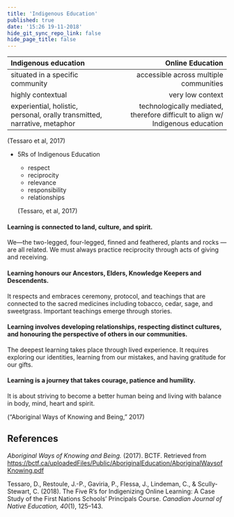 ```yaml
---
title: 'Indigenous Education'
published: true
date: '15:26 19-11-2018'
hide_git_sync_repo_link: false
hide_page_title: false
---
```


| Indigenous education | Online Education |
| :--- | ---:|
| situated in a specific community | accessible across multiple communities  |
| highly contextual   | very low context  |
| experiential, holistic, personal, orally transmitted, narrative, metaphor   | technologically mediated, therefore difficult to align w/ Indigenous education  |

(Tessaro et al, 2017)

- 5Rs of Indigenous Education
  - respect
  - reciprocity
  - relevance
  - responsibility
  - relationships

  (Tessaro, et al, 2017)

#### Learning is connected to land, culture, and spirit.
We—the two-legged, four-legged, finned and feathered, plants and rocks —are all related.
We must always practice reciprocity through acts of giving and receiving.

#### Learning honours our Ancestors, Elders, Knowledge Keepers and Descendents.
It respects and embraces ceremony, protocol, and teachings that are connected to the sacred medicines including tobacco, cedar, sage, and sweetgrass.
Important teachings emerge through stories.

#### Learning involves developing relationships, respecting distinct cultures, and honouring the perspective of others in our communities.
The deepest learning takes place through lived experience. It requires exploring our identities, learning from our mistakes, and having gratitude for our gifts.

#### Learning is a journey that takes courage, patience and humility.
It is about striving to become a better human being and living with balance in body, mind, heart and spirit.

(“Aboriginal Ways of Knowing and Being,” 2017)



## References

*Aboriginal Ways of Knowing and Being.* (2017). BCTF. Retrieved from https://bctf.ca/uploadedFiles/Public/AboriginalEducation/AboriginalWaysofKnowing.pdf

Tessaro, D., Restoule, J.-P., Gaviria, P., Flessa, J., Lindeman, C., & Scully-Stewart, C. (2018). The Five R’s for Indigenizing Online Learning: A Case Study of the First Nations Schools’ Principals Course. *Canadian Journal of Native Education, 40*(1), 125–143.
